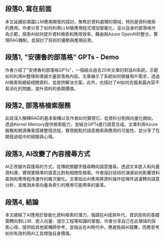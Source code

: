 ## 段落0, 寫在前面
本文延續前兩篇LLM應用開發的探討，聚焦於資料處理的領域，特別是資料檢索的應用。作者分享了如何利用LLM替應用程式增加智能化，並以自身的部落格作為示範，探索AI如何提升資料檢索和應用效率。藉由與Azure OpenAI的整合，實現RAG機制，並探討了技術的優勢與應用前景。

## 段落1, "安德魯的部落格" GPTs - Demo
作者介紹了"安德魯的部落格GPTs"，一個結合過去20年文章的對話AI系統，示範如何利用AI整理和導讀大量部落格內容。文章展示了系統如何根據用戶需求，透過AI檢索和總結相關資料，並提供解決方案。此外，也探討了AI如何克服長篇內容不易消化的問題，提升資料的長期價值。

## 段落2, 部落格檢索服務
此段深入解釋RAG的基本架構以及作者如何實現它。從資料分割與向量化開始，透過Kernel Memory提供檢索能力，並結合GPTs進行語意合成。文章利用Azure服務和開源專案搭建整個流程，實現輕鬆的語意檢索與應用的可能性，並分享了在開發過程中的經驗與心得。

## 段落3, AI改變了內容搜尋方式
AI正改變內容搜尋的方式，從傳統關鍵字搜尋轉向語意搜尋。透過文本嵌入和向量資料庫，實現更精準的語意比對和相關性檢索。作者探討技術的演進如何影響資料查詢和應用程序運作的層次變化。文章指出AI應用將資料操作從條件過濾轉向語意分析，並推測未來向量為索引的應用可能帶來的變革。

## 段落4, 結論
本文總結了AI應用於智能化資料檢索的潛力，強調在AI成熟年代，資訊技術的基礎需轉向對LLM、嵌入向量、提示工程等知識的掌握。作者分享自己在此領域的探索心得，提供給其他架構師參考，並指出在AI時代中，應避免與AI競賽，而應思考如何有效利用AI工具增強自身價值。